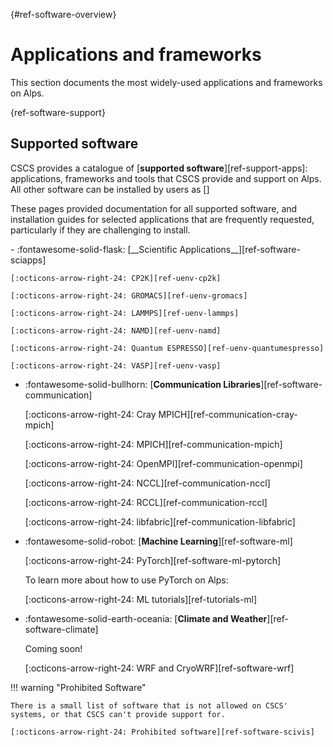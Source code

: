 [](){#ref-software-overview}
# Applications and frameworks

This section documents the most widely-used applications and frameworks on Alps.

[](){ref-software-support}
## Supported software

CSCS provides a catalogue of [__supported software__][ref-support-apps]: applications, frameworks and tools that CSCS provide  and support on Alps.
All other software can be installed by users as []

These pages provided documentation for all supported software, and installation guides for selected applications that are frequently requested, particularly if they are challenging to install.

<div class="grid cards" markdown>
-   :fontawesome-solid-flask: [__Scientific Applications__][ref-software-sciapps]

    [:octicons-arrow-right-24: CP2K][ref-uenv-cp2k]

    [:octicons-arrow-right-24: GROMACS][ref-uenv-gromacs]

    [:octicons-arrow-right-24: LAMMPS][ref-uenv-lammps]

    [:octicons-arrow-right-24: NAMD][ref-uenv-namd]

    [:octicons-arrow-right-24: Quantum ESPRESSO][ref-uenv-quantumespresso]

    [:octicons-arrow-right-24: VASP][ref-uenv-vasp]

-   :fontawesome-solid-bullhorn: [__Communication Libraries__][ref-software-communication]

    [:octicons-arrow-right-24: Cray MPICH][ref-communication-cray-mpich]

    [:octicons-arrow-right-24: MPICH][ref-communication-mpich]

    [:octicons-arrow-right-24: OpenMPI][ref-communication-openmpi]

    [:octicons-arrow-right-24: NCCL][ref-communication-nccl]

    [:octicons-arrow-right-24: RCCL][ref-communication-rccl]

    [:octicons-arrow-right-24: libfabric][ref-communication-libfabric]

-   :fontawesome-solid-robot: [__Machine Learning__][ref-software-ml]

    [:octicons-arrow-right-24: PyTorch][ref-software-ml-pytorch]

    To learn more about how to use PyTorch on Alps:

    [:octicons-arrow-right-24: ML tutorials][ref-tutorials-ml]

-   :fontawesome-solid-earth-oceania: [__Climate and Weather__][ref-software-climate]

    Coming soon!

    [:octicons-arrow-right-24: WRF and CryoWRF][ref-software-wrf]

</div>

!!! warning "Prohibited Software"

    There is a small list of software that is not allowed on CSCS' systems, or that CSCS can't provide support for.

    [:octicons-arrow-right-24: Prohibited software][ref-software-scivis]
